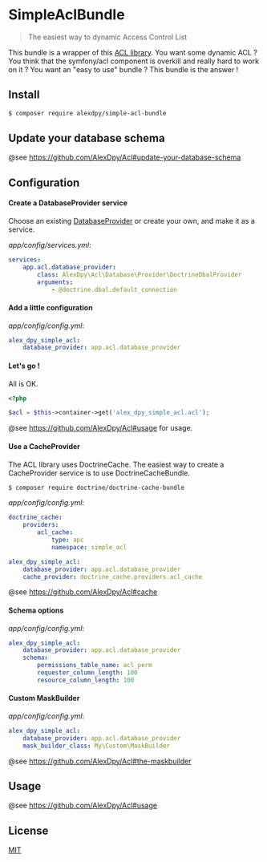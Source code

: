 # SimpleAclBundle

> The easiest way to dynamic Access Control List

This bundle is a wrapper of this [ACL library](https://github.com/AlexDpy/Acl).
You want some dynamic ACL ?
You think that the symfony/acl component is overkill and really hard to work on it ?
You want an "easy to use" bundle ? This bundle is the answer !


## Install
```sh
$ composer require alexdpy/simple-acl-bundle
```


## Update your database schema

@see https://github.com/AlexDpy/Acl#update-your-database-schema


## Configuration

#### Create a DatabaseProvider service
Choose an existing [DatabaseProvider](https://github.com/AlexDpy/Acl/tree/master/src/Database/Provider) or create your own, and make it as a service.

*app/config/services.yml*:
```yml
services:
    app.acl.database_provider:
        class: AlexDpy\Acl\Database\Provider\DoctrineDbalProvider
        arguments:
            - @doctrine.dbal.default_connection
```

#### Add a little configuration
*app/config/config.yml*:
```yml
alex_dpy_simple_acl:
    database_provider: app.acl.database_provider
```

#### Let's go !

All is OK.
```php
<?php

$acl = $this->container->get('alex_dpy_simple_acl.acl');
```
@see https://github.com/AlexDpy/Acl#usage for usage.


#### Use a CacheProvider

The ACL library uses DoctrineCache.
The easiest way to create a CacheProvider service is to use DoctrineCacheBundle.
```sh
$ composer require doctrine/doctrine-cache-bundle
```
*app/config/config.yml*:
```yml
doctrine_cache:
    providers:
        acl_cache:
            type: apc
            namespace: simple_acl

alex_dpy_simple_acl:
    database_provider: app.acl.database_provider
    cache_provider: doctrine_cache.providers.acl_cache
```

@see https://github.com/AlexDpy/Acl#cache


#### Schema options

*app/config/config.yml*:
```yml
alex_dpy_simple_acl:
    database_provider: app.acl.database_provider
    schema:
        permissions_table_name: acl_perm
        requester_column_length: 100
        resource_column_length: 100
```


#### Custom MaskBuilder

*app/config/config.yml*:
```yml
alex_dpy_simple_acl:
    database_provider: app.acl.database_provider
    mask_builder_class: My\Custom\MaskBuilder
```

@see https://github.com/AlexDpy/Acl#the-maskbuilder

## Usage

@see https://github.com/AlexDpy/Acl#usage

## License

[MIT](./LICENSE)
